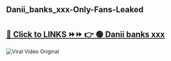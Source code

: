 
 ## Danii_banks_xxx-Only-Fans-Leaked

# <h2><a href="https://clipsfans.com/Danii_banks_xxx&ref=git">🔗 Click to LINKS ⏩⏩ 👉 🟢 Danii banks xxx </a></h2>

<a href="https://clipsfans.com/Danii_banks_xxx&ref=git" rel="nofollow" data-target="animated-image.originalLink"><img src="https://i.ibb.co.com/xMMVF88/686577567.gif" alt="Viral Video Original" style="max-width: 100%; display: inline-block;" data-target="animated-image.originalImage"></a>
